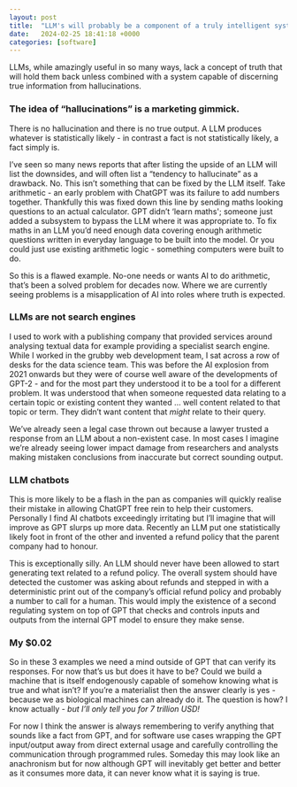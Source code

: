 ```yaml
---
layout: post
title:  "LLM's will probably be a component of a truly intelligent system, not the system itself"
date:   2024-02-25 18:41:18 +0000
categories: [software]
---
```


LLMs, while amazingly useful in so many ways, lack a concept of truth that will hold them back unless combined with a system capable of discerning true information from hallucinations.

### The idea of “hallucinations” is a marketing gimmick.

There is no hallucination and there is no true output. A LLM produces whatever is statistically likely - in contrast a fact is not statistically likely, a fact simply is.

I’ve seen so many news reports that after listing the upside of an LLM will list the downsides, and will often list a “tendency to hallucinate” as a drawback. No. This isn’t something that can be fixed by the LLM itself. Take arithmetic - an early problem with ChatGPT was its failure to add numbers together. Thankfully this was fixed down this line by sending maths looking questions to an actual calculator. GPT didn’t ‘learn maths'; someone just added a subsystem to bypass the LLM where it was appropriate to. To fix maths in an LLM you’d need enough data covering enough arithmetic questions written in everyday language to be built into the model. Or you could just use existing arithmetic logic - something computers were built to do.

So this is a flawed example. No-one needs or wants AI to do arithmetic, that’s been a solved problem for decades now. Where we are currently seeing problems is a misapplication of AI into roles where truth is expected.

### LLMs are not search engines

I used to work with a publishing company that provided services around analysing textual data for example providing a specialist search engine. While I worked in the grubby web development team, I sat across a row of desks for the data science team. This was before the AI explosion from 2021 onwards but they were of course well aware of the developments of GPT-2 - and for the most part they understood it to be a tool for a different problem. It was understood that when someone requested data relating to a certain topic or existing content they wanted … well content related to that topic or term. They didn’t want content that _might_ relate to their query.

We’ve already seen a legal case thrown out because a lawyer trusted a response from an LLM about a non-existent case. In most cases I imagine we’re already seeing lower impact damage from researchers and analysts making mistaken conclusions from inaccurate but correct sounding output.

### LLM chatbots

This is more likely to be a flash in the pan as companies will quickly realise their mistake in allowing ChatGPT free rein to help their customers. Personally I find AI chatbots exceedingly irritating but I’ll imagine that will improve as GPT slurps up more data. Recently an LLM put one statistically likely foot in front of the other and invented a refund policy that the parent company had to honour.

This is exceptionally silly. An LLM should never have been allowed to start generating text related to a refund policy. The overall system should have detected the customer was asking about refunds and stepped in with a deterministic print out of the company’s official refund policy and probably a number to call for a human. This would imply the existence of a second regulating system on top of GPT that checks and controls inputs and outputs from the internal GPT model to ensure they make sense.

### My $0.02

So in these 3 examples we need a mind outside of GPT that can verify its responses. For now that’s us but does it have to be? Could we build a machine that is itself endogenously capable of somehow knowing what is true and what isn’t? If you’re a materialist then the answer clearly is yes - because we as biological machines can already do it. The question is how? I know actually - _but I’ll only tell you for 7 trillion USD!_

For now I think the answer is always remembering to verify anything that sounds like a fact from GPT, and for software use cases wrapping the GPT input/output away from direct external usage and carefully controlling the communication through programmed rules. Someday this may look like an anachronism but for now although GPT will inevitably get better and better as it consumes more data, it can never know what it is saying is true.
